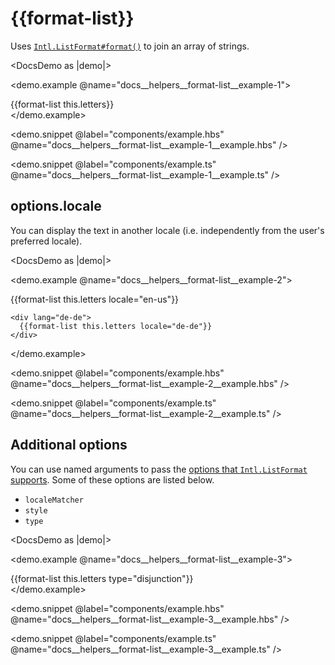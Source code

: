 # &#123;&#123;format-list&#125;&#125;

Uses [`Intl.ListFormat#format()`](https://developer.mozilla.org/docs/Web/JavaScript/Reference/Global_Objects/Intl/ListFormat/format) to join an array of strings.

<DocsDemo as |demo|>
  <LocaleSwitcher />

  <demo.example @name="docs__helpers__format-list__example-1">
    <div>
      {{format-list this.letters}}
    </div>
  </demo.example>

  <demo.snippet
    @label="components/example.hbs"
    @name="docs__helpers__format-list__example-1__example.hbs"
  />

  <demo.snippet
    @label="components/example.ts"
    @name="docs__helpers__format-list__example-1__example.ts"
  />
</DocsDemo>


## options.locale

You can display the text in another locale (i.e. independently from the user's preferred locale).

<DocsDemo as |demo|>
  <LocaleSwitcher />

  <demo.example @name="docs__helpers__format-list__example-2">
    <div lang="en-us">
      {{format-list this.letters locale="en-us"}}
    </div>

    <div lang="de-de">
      {{format-list this.letters locale="de-de"}}
    </div>
  </demo.example>

  <demo.snippet
    @label="components/example.hbs"
    @name="docs__helpers__format-list__example-2__example.hbs"
  />

  <demo.snippet
    @label="components/example.ts"
    @name="docs__helpers__format-list__example-2__example.ts"
  />
</DocsDemo>


## Additional options

You can use named arguments to pass the [options that `Intl.ListFormat` supports](https://developer.mozilla.org/docs/Web/JavaScript/Reference/Global_Objects/Intl/ListFormat/ListFormat#options). Some of these options are listed below.

- `localeMatcher`
- `style`
- `type`

<DocsDemo as |demo|>
  <LocaleSwitcher />

  <demo.example @name="docs__helpers__format-list__example-3">
    <div>
      {{format-list this.letters type="disjunction"}}
    </div>
  </demo.example>

  <demo.snippet
    @label="components/example.hbs"
    @name="docs__helpers__format-list__example-3__example.hbs"
  />

  <demo.snippet
    @label="components/example.ts"
    @name="docs__helpers__format-list__example-3__example.ts"
  />
</DocsDemo>
